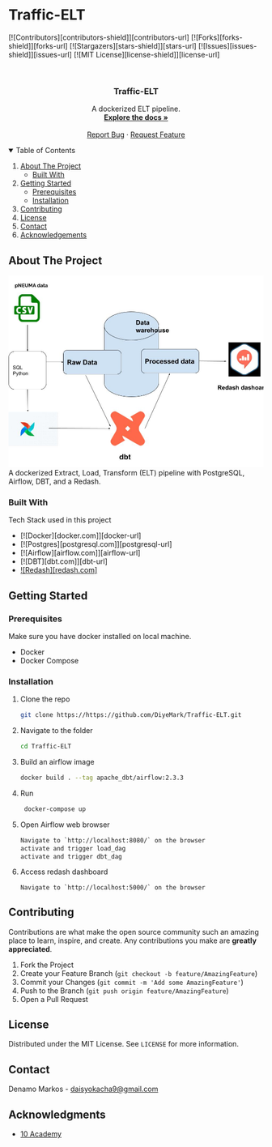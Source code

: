 # Traffic-ELT

<div id="top"></div>

<!-- PROJECT SHIELDS -->

[![Contributors][contributors-shield]][contributors-url]
[![Forks][forks-shield]][forks-url]
[![Stargazers][stars-shield]][stars-url]
[![Issues][issues-shield]][issues-url]
[![MIT License][license-shield]][license-url]

<!-- PROJECT LOGO -->
<br />
<div align="center">
  <h3 align="center">Traffic-ELT</h3>

  <p align="center">
    A dockerized ELT pipeline.
    <br />
    <a href="https://open-traffic-dbt-doc.netlify.app"><strong>Explore the docs »</strong></a>
    <br />
    <br />
    <a href="https://github.com/bwibokhaabi/traffic_dwh/issues">Report Bug</a>
    ·
    <a href="https://github.com/bwibokhaabi/traffic_dwh/issues">Request Feature</a>
  </p>
</div>

<!-- TABLE OF CONTENTS -->
<details open="open">
  <summary>Table of Contents</summary>
  <ol>
    <li>
      <a href="#about-the-project">About The Project</a>
      <ul>
        <li><a href="#built-with">Built With</a></li>
      </ul>
    </li>
    <li>
      <a href="#getting-started">Getting Started</a>
      <ul>
        <li><a href="#prerequisites">Prerequisites</a></li>
        <li><a href="#installation">Installation</a></li>
      </ul>
    </li>
    <li><a href="#contributing">Contributing</a></li>
    <li><a href="#license">License</a></li>
    <li><a href="#contact">Contact</a></li>
    <li><a href="#acknowledgements">Acknowledgements</a></li>
  </ol>
</details>

<!-- ABOUT THE PROJECT -->

## About The Project

![ELT](screenshots/flow1.jpg)
A dockerized Extract, Load, Transform (ELT) pipeline with PostgreSQL, Airflow, DBT, and a Redash.

### Built With

Tech Stack used in this project

- [![Docker][docker.com]][docker-url]
- [![Postgres][postgresql.com]][postgresql-url]
- [![Airflow][airflow.com]][airflow-url]
- [![DBT][dbt.com]][dbt-url]
- [![Redash][redash.com]][redash-url]

<!-- GETTING STARTED -->

## Getting Started

### Prerequisites

Make sure you have docker installed on local machine.

- Docker
- Docker Compose

### Installation

1. Clone the repo
   ```sh
   git clone https://https://github.com/DiyeMark/Traffic-ELT.git
   ```
2. Navigate to the folder
   ```sh
   cd Traffic-ELT
   ```
3. Build an airflow image
   ```sh
   docker build . --tag apache_dbt/airflow:2.3.3
   ```
4. Run
   ```sh
    docker-compose up
   ```
5. Open Airflow web browser
   ```JS
   Navigate to `http://localhost:8080/` on the browser
   activate and trigger load_dag
   activate and trigger dbt_dag
   ```
6. Access redash dashboard
   ```JS
   Navigate to `http://localhost:5000/` on the browser
   ```

<!-- CONTRIBUTING -->

## Contributing

Contributions are what make the open source community such an amazing place to learn, inspire, and create. Any contributions you make are **greatly appreciated**.

1. Fork the Project
2. Create your Feature Branch (`git checkout -b feature/AmazingFeature`)
3. Commit your Changes (`git commit -m 'Add some AmazingFeature'`)
4. Push to the Branch (`git push origin feature/AmazingFeature`)
5. Open a Pull Request

<!-- LICENSE -->

## License

Distributed under the MIT License. See `LICENSE` for more information.

<!-- CONTACT -->

## Contact

Denamo Markos - daisyokacha9@gmail.com

<!-- ACKNOWLEDGMENTS -->

## Acknowledgments

- [10 Academy](https://www.10academy.org/)

[redash-url]: https://redash.io/
